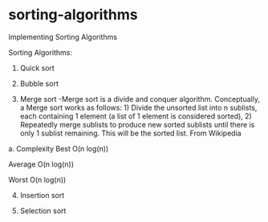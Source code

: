 # sorting-algorithms
Implementing Sorting Algorithms

Sorting Algorithms:
1. Quick sort

2. Bubble sort

3. Merge sort
-Merge sort is a divide and conquer algorithm. Conceptually, a Merge sort works as follows: 1) Divide the unsorted list into n sublists, each containing 1 element (a list of 1 element is considered sorted), 2) Repeatedly merge sublists to produce new sorted sublists until there is only 1 sublist remaining. This will be the sorted list. From Wikipedia

a. Complexity
  Best
  O(n log(n))

  Average
  O(n log(n))

  Worst
  O(n log(n))



4. Insertion sort

5. Selection sort

